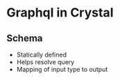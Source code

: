 # Graphql in Crystal

## Schema

- Statically defined
- Helps resolve query
- Mapping of input type to output

